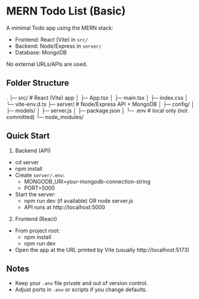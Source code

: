 # MERN Todo List (Basic)

A minimal Todo app using the MERN stack:

- Frontend: React (Vite) in `src/`
- Backend: Node/Express in `server/`
- Database: MongoDB

No external URLs/APIs are used.

## Folder Structure
.
├─ src/ # React (Vite) app
│ ├─ App.tsx
│ ├─ main.tsx
│ ├─ index.css
│ └─ vite-env.d.ts
├─ server/ # Node/Express API + MongoDB
│ ├─ config/
│ ├─ models/
│ ├─ server.js
│ ├─ package.json
│ └─ .env # local only (not committed)
└─ node_modules/



## Quick Start

1. Backend (API)

- cd server
- npm install
- Create `server/.env`:
  - MONGODB_URI=your-mongodb-connection-string
  - PORT=5000
- Start the server:
  - npm run dev (if available) OR node server.js
  - API runs at http://localhost:5000

2. Frontend (React)

- From project root:
  - npm install
  - npm run dev
- Open the app at the URL printed by Vite (usually http://localhost:5173)

## Notes

- Keep your `.env` file private and out of version control.
- Adjust ports in `.env` or scripts if you change defaults.

